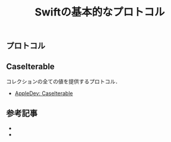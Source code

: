 ﻿---
title: Swiftの基本的なプロトコル
category: Swift
tags:
  - Swift
id: abee3a45-0b32-4389-b7b8-1843f5e4396f
---

## プロトコル

##

## CaseIterable
コレクションの全ての値を提供するプロトコル．

- [AppleDev: CaseIterable](https://developer.apple.com/documentation/swift/caseiterable)


##

## 参考記事

- []()
- []()

